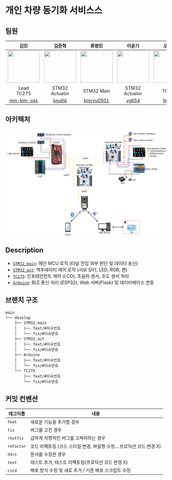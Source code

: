 # 개인 차량 동기화 서비스스

## 팀원

| 김민 | 김준혁 | 류병민 | 이윤기 | 오동걸 | 호세헌 |
|:----:|:------:|:------:|:------:|:------:|:------:|
| <img src="https://github.com/min-kim-oss.png" style="width:100px; height:100px;"> | <img src="https://github.com/knujhk.png" style="width:100px; height:100px;"> | <img src="https://github.com/bmryu0501.png" style="width:100px; height:100px;"> | <img src="https://github.com/yg654.png" style="width:100px; height:100px;"> | <img src="https://github.com/fepick.png" style="width:100px; height:100px;"> | <img src="https://github.com/seheonnn.png" style="width:100px; height:100px;"> |
| Lead<br/>TC275 | STM32 Actuator | STM32 Main | STM32 Actuator | TC275 | Arduino & Infra |
| [min-kim-oss](https://github.com/min-kim-oss) | [knujhk](https://github.com/knujhk) | [bmryu0501](https://github.com/bmryu0501) | [yg654](https://github.com/yg654) | [fepick](https://github.com/fepick) | [seheonnn](https://github.com/seheonnn) |

## 아키텍처
![Architecture](./figure/Architecture.png)

## Description

- [`STM32_main`](./STM32_main/README.md): 메인 MCU 로직 (터널 진입 여부 판단 및 데이터 송신)
- [`STM32_act`](./STM32_act/README.md): 액추에이터 제어 로직 (서보 모터, LED, RGB, 팬)
- [`TC275`](./TC275/README.md): 인포테인먼트 제어 (LCD), 초음파 센서, 조도 센서 처리
- [`Arduino`](./Arduino/README.md): BLE 통신 처리 (ESP32), Web 서버(Flask) 및 데이터베이스 연동

## 브랜치 구조

```
main
└── develop
    ├── STM32_main
    │   ├── feat/#이슈번호
    │   └── fix/#이슈번호
    ├── STM32_act
    │   ├── feat/#이슈번호
    │   └── fix/#이슈번호
    ├── Arduino
    │   ├── feat/#이슈번호
    │   └── fix/#이슈번호
    └── TC275
        ├── feat/#이슈번호
        └── fix/#이슈번호
```

## 커밋 컨벤션

| 태그이름   | 내용                                                                  |
| ---------- | --------------------------------------------------------------------- |
| `feat`     | 새로운 기능을 추가할 경우                                             |
| `fix `     | 버그를 고친 경우                                                      |
| `!hotfix`  | 급하게 치명적인 버그를 고쳐야하는 경우                                |
| `refactor` | 코드 리팩토링 (코드 스타일 변경, 파일명 수정... 프로덕션 코드 변경 X) |
| `docs`     | 문서를 수정한 경우                                                    |
| `test`     | 테스트 추가, 테스트 리팩토링(프로덕션 코드 변경 X)                    |
| `cicd`     | 배포 방식 수정 및 새로 추가 / 기존 배포 스크립트 수정                 |
